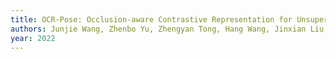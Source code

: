 ```yaml
---
title: OCR-Pose: Occlusion-aware Contrastive Representation for Unsupervised 3D Human Pose Estimation
authors: Junjie Wang, Zhenbo Yu, Zhengyan Tong, Hang Wang, Jinxian Liu, Wenjun Zhang, Xiaoyan Wu
year: 2022
---
```


